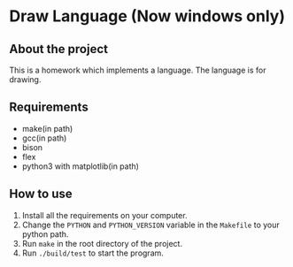 # Draw Language (Now windows only)

## About the project

This is a homework which implements a language. The language is for drawing.

## Requirements

- make(in path)
- gcc(in path)
- bison
- flex
- python3 with matplotlib(in path)

## How to use

1. Install all the requirements on your computer.
2. Change the `PYTHON` and `PYTHON_VERSION` variable in the `Makefile` to your python path.
3. Run `make` in the root directory of the project.
4. Run `./build/test` to start the program.
